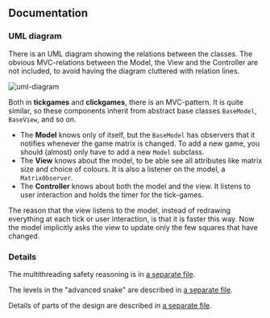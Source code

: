 Documentation
-------------


### UML diagram
There is an UML diagram showing the relations between the classes. The obvious MVC-relations between the Model, the View and the Controller are not included, to avoid having the diagram cluttered with relation lines.

![uml-diagram](uml_diagram.png "UML diagram")

Both in **tickgames** and **clickgames**, there is an MVC-pattern. It is quite similar, so these components inherit from abstract base classes `BaseModel`, `BaseView`, and so on.

* The **Model** knows only of itself, but the `BaseModel` has observers that it notifies whenever the game matrix is changed. To add a new game, you should (almost) only have to add a new `Model` subclass.
* The **View** knows about the model, to be able see all attributes like matrix size and choice of colours. It is also a listener on the model, a `MatrixObserver`.
* The **Controller** knows about both the model and the view. It listens to user interaction and holds the timer for the tick-games.

The reason that the view listens to the model, instead of redrawing everything at each tick or user interaction, is that it is faster this way. Now the model implicitly asks the view to update only the few squares that have changed.

### Details
The multithreading safety reasoning is in [a separate file](multithreading.md).

The levels in the "advanced snake" are described in [a separate file](snakelevels.md).

Details of parts of the design are described in [a separate file](design.md).

